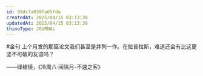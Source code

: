 ```yaml
---
id: 99dc7a039fa65fda
createdAt: 2025/04/15 03:13:38
updatedAt: 2025/04/15 03:13:38
thinoType: JOURNAL
---
```

#金句 上个月发的那篇论文我们甚至是并列一作。在拉普拉斯，难道还会有比这更坚不可破的友谊吗？

——绿棱镜，《冷周六·间隔月-不速之客》